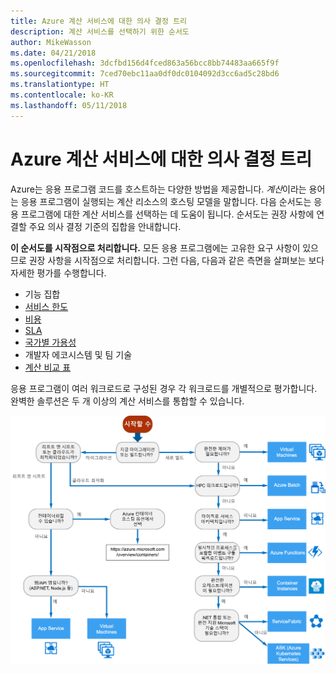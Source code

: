 ```yaml
---
title: Azure 계산 서비스에 대한 의사 결정 트리
description: 계산 서비스를 선택하기 위한 순서도
author: MikeWasson
ms.date: 04/21/2018
ms.openlocfilehash: 3dcfbd156d4fced863a56bcc8bb74483aa665f9f
ms.sourcegitcommit: 7ced70ebc11aa0df0dc0104092d3cc6ad5c28bd6
ms.translationtype: HT
ms.contentlocale: ko-KR
ms.lasthandoff: 05/11/2018
---
```

# <a name="decision-tree-for-azure-compute-services"></a>Azure 계산 서비스에 대한 의사 결정 트리

Azure는 응용 프로그램 코드를 호스트하는 다양한 방법을 제공합니다. *계산*이라는 용어는 응용 프로그램이 실행되는 계산 리소스의 호스팅 모델을 말합니다. 다음 순서도는 응용 프로그램에 대한 계산 서비스를 선택하는 데 도움이 됩니다. 순서도는 권장 사항에 연결할 주요 의사 결정 기준의 집합을 안내합니다. 

**이 순서도를 시작점으로 처리합니다.** 모든 응용 프로그램에는 고유한 요구 사항이 있으므로 권장 사항을 시작점으로 처리합니다. 그런 다음, 다음과 같은 측면을 살펴보는 보다 자세한 평가를 수행합니다.
 
- 기능 집합
- [서비스 한도](/azure/azure-subscription-service-limits)
- [비용](https://azure.microsoft.com/pricing/)
- [SLA](https://azure.microsoft.com/support/legal/sla/)
- [국가별 가용성](https://azure.microsoft.com/global-infrastructure/services/)
- 개발자 에코시스템 및 팀 기술
- [계산 비교 표](./compute-comparison.md)

응용 프로그램이 여러 워크로드로 구성된 경우 각 워크로드를 개별적으로 평가합니다. 완벽한 솔루션은 두 개 이상의 계산 서비스를 통합할 수 있습니다.

![](../images/compute-decision-tree.svg)

